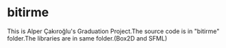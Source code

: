# bitirme

This is Alper Çakıroğlu's Graduation Project.The source code is in "bitirme" folder.The libraries are in same folder.(Box2D and SFML)
